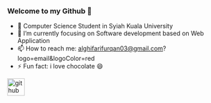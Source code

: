 ### Welcome to my Github 👋

- 🔭 Computer Science Student in Syiah Kuala University
- 🌱 I’m currently focusing on Software development based on Web Application  
- 📫 How to reach me: alghifarifurqan03@gmail.com?logo=email&logoColor=red
- ⚡ Fun fact: i love chocolate 😄



[<img src='https://cdn.jsdelivr.net/npm/simple-icons@3.0.1/icons/github.svg' alt='github' height='40'>](https://github.com/furqanx)   

<!-- ![Profile views](https://gpvc.arturio.dev/furqanx)  -->

<!--
### Hi there 👋

- 🔭 Student in Syiah Kuala University
- 🌱 I’m currently focusing on Software development based on Web Application  
- 📫 How to reach me: www.linkedin.com/in/furqan-al-ghifari-zulva-02852318b
- ⚡ Fun fact: i love chocolate 😄
-->

<!--
**furqanx/furqanx** is a ✨ _special_ ✨ repository because its `README.md` (this file) appears on your GitHub profile.

Here are some ideas to get you started:

- 🔭 I’m currently a student in Syiah Kuala University
- 🌱 I’m currently learning Software development based on Web Application and i also learn building Android using Java and Kotlin   
- 👯 I’m looking to collaborate on ...
- 🤔 I’m looking for help with ...
- 💬 Ask me about ...
- 📫 How to reach me: www.linkedin.com/in/furqan-al-ghifari-zulva-02852318b
- 😄 Pronouns: ...
- ⚡ Fun fact: i love chocolate 
-->
